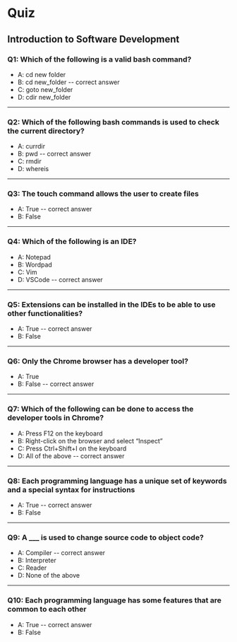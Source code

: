 # Quiz

## Introduction to Software Development

### Q1: Which of the following is a valid bash command?
- A: cd new folder
- B: cd new_folder -- correct answer
- C: goto new_folder
- D: cdir new_folder
---

### Q2: Which of the following bash commands is used to check the current directory?
- A: currdir
- B: pwd -- correct answer
- C: rmdir
- D: whereis
---

### Q3: The touch command allows the user to create files
- A: True -- correct answer
- B: False
---

### Q4: Which of the following is an IDE?
- A: Notepad
- B: Wordpad
- C: Vim
- D: VSCode -- correct answer
---

### Q5: Extensions can be installed in the IDEs to be able to use other functionalities?
- A: True -- correct answer
- B: False
---

### Q6: Only the Chrome browser has a developer tool?
- A: True
- B: False -- correct answer
---

### Q7: Which of the following can be done to access the developer tools in Chrome?
- A: Press F12 on the keyboard 
- B: Right-click on the browser and select “Inspect”
- C: Press Ctrl+Shift+I on the keyboard
- D: All of the above -- correct answer
---

### Q8: Each programming language has a unique set of keywords and a special syntax for instructions
- A: True -- correct answer
- B: False
---

### Q9: A ___ is used to change source code to object code?
- A: Compiler -- correct answer
- B: Interpreter
- C: Reader
- D: None of the above
---

### Q10: Each programming language has some features that are common to each other
- A: True -- correct answer
- B: False

